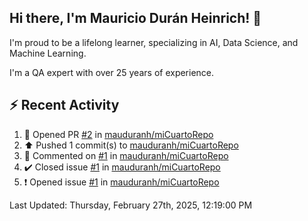 ## Hi there, I'm Mauricio Durán Heinrich! 👋

I'm proud to be a lifelong learner, specializing in AI, Data Science, and Machine Learning.

I'm a QA expert with over 25 years of experience.

## :zap: Recent Activity
<!--RECENT_ACTIVITY:start-->
1. 💪 Opened PR [#2](https://github.com/mauduranh/miCuartoRepo/pull/2) in [mauduranh/miCuartoRepo](https://github.com/mauduranh/miCuartoRepo)<br>
2. ⬆️ Pushed 1 commit(s) to [mauduranh/miCuartoRepo](https://github.com/mauduranh/miCuartoRepo)<br>
3. 💬 Commented on [#1](https://github.com/mauduranh/miCuartoRepo/issues/1#issuecomment-2684828636) in [mauduranh/miCuartoRepo](https://github.com/mauduranh/miCuartoRepo)<br>
4. ✔️ Closed issue [#1](https://github.com/mauduranh/miCuartoRepo/issues/1) in [mauduranh/miCuartoRepo](https://github.com/mauduranh/miCuartoRepo)<br>
5. ❗️ Opened issue [#1](https://github.com/mauduranh/miCuartoRepo/issues/1) in [mauduranh/miCuartoRepo](https://github.com/mauduranh/miCuartoRepo)<br>
<!--RECENT_ACTIVITY:end-->

<!--RECENT_ACTIVITY:last_update-->
Last Updated: Thursday, February 27th, 2025, 12:19:00 PM
<!--RECENT_ACTIVITY:last_update_end-->
